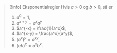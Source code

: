 > [!info] Eksponentialregler
> Hvis $a>0$ og $b>0$, så er 
> 1. $a^0 = 1$,
> 2. $a^{x+y}= a^xa^y$
> 3. $a^{-x} = \frac{1}{a^x}$,
> 4. $a^{x-y} = \frac{a^x}{a^y}$,
> 5. $(a^x)^y = a^{xy}$,
> 6. $(ab)^x = a^xb^x$.
